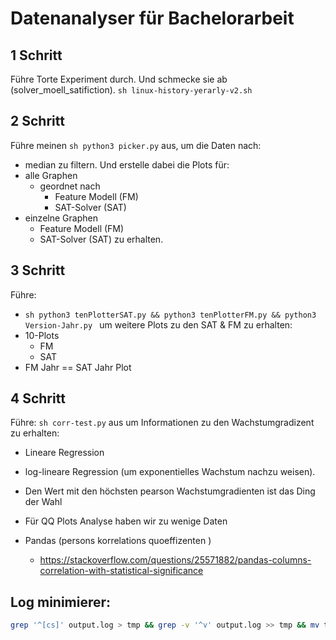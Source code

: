 # Datenanalyser für Bachelorarbeit

## 1 Schritt

Führe Torte Experiment durch.
Und schmecke sie ab (solver_moell_satifiction).
```sh linux-history-yerarly-v2.sh ```

## 2 Schritt

Führe meinen ```sh python3 picker.py``` aus, um die Daten nach:
- median
zu filtern.
Und erstelle dabei die Plots für:
- alle Graphen
    - geordnet nach
        - Feature Modell (FM)
        - SAT-Solver (SAT)
- einzelne Graphen
    - Feature Modell (FM)
    - SAT-Solver (SAT)
zu erhalten.

## 3 Schritt

Führe: 
- ```sh python3 tenPlotterSAT.py && python3 tenPlotterFM.py && python3 Version-Jahr.py ```
um weitere Plots zu den SAT & FM zu erhalten:
- 10-Plots 
    - FM
    - SAT
- FM Jahr == SAT Jahr Plot


## 4 Schritt

Führe: 
```sh corr-test.py``` 
aus um Informationen zu den Wachstumgradizent zu erhalten:
- Lineare Regression
- log-lineare Regression (um exponentielles Wachstum nachzu weisen).
- Den Wert mit den höchsten pearson Wachstumgradienten ist das Ding der Wahl
- Für QQ Plots Analyse haben wir zu wenige Daten


- Pandas (persons korrelations quoeffizenten )
  - https://stackoverflow.com/questions/25571882/pandas-columns-correlation-with-statistical-significance


## Log minimierer:

```sh
grep '^[cs]' output.log > tmp && grep -v '^v' output.log >> tmp && mv tmp output.min.log

```

